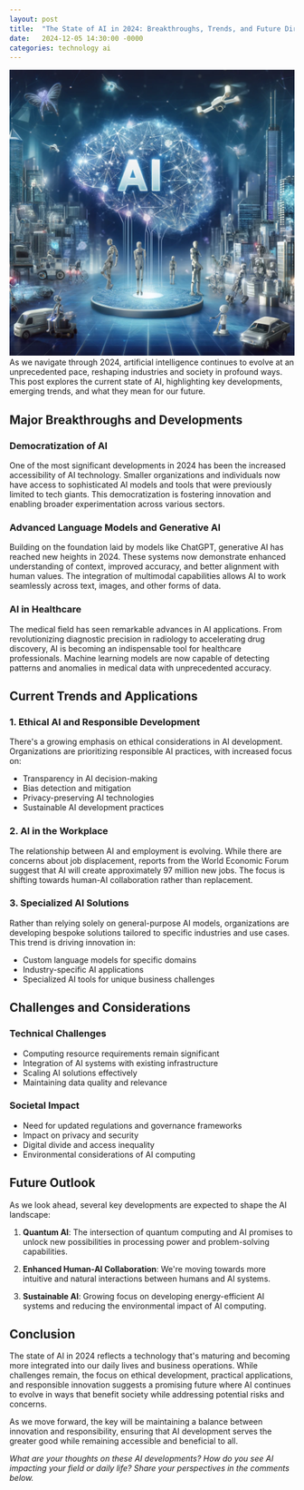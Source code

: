 ```yaml
---
layout: post
title:  "The State of AI in 2024: Breakthroughs, Trends, and Future Directions"
date:   2024-12-05 14:30:00 -0000
categories: technology ai
---
```

![Description](/assets/images/posts/2024/2.webp)
As we navigate through 2024, artificial intelligence continues to evolve at an unprecedented pace, reshaping industries and society in profound ways. This post explores the current state of AI, highlighting key developments, emerging trends, and what they mean for our future.

## Major Breakthroughs and Developments

### Democratization of AI
One of the most significant developments in 2024 has been the increased accessibility of AI technology. Smaller organizations and individuals now have access to sophisticated AI models and tools that were previously limited to tech giants. This democratization is fostering innovation and enabling broader experimentation across various sectors.

### Advanced Language Models and Generative AI
Building on the foundation laid by models like ChatGPT, generative AI has reached new heights in 2024. These systems now demonstrate enhanced understanding of context, improved accuracy, and better alignment with human values. The integration of multimodal capabilities allows AI to work seamlessly across text, images, and other forms of data.

### AI in Healthcare
The medical field has seen remarkable advances in AI applications. From revolutionizing diagnostic precision in radiology to accelerating drug discovery, AI is becoming an indispensable tool for healthcare professionals. Machine learning models are now capable of detecting patterns and anomalies in medical data with unprecedented accuracy.

## Current Trends and Applications

### 1. Ethical AI and Responsible Development
There's a growing emphasis on ethical considerations in AI development. Organizations are prioritizing responsible AI practices, with increased focus on:
- Transparency in AI decision-making
- Bias detection and mitigation
- Privacy-preserving AI technologies
- Sustainable AI development practices

### 2. AI in the Workplace
The relationship between AI and employment is evolving. While there are concerns about job displacement, reports from the World Economic Forum suggest that AI will create approximately 97 million new jobs. The focus is shifting towards human-AI collaboration rather than replacement.

### 3. Specialized AI Solutions
Rather than relying solely on general-purpose AI models, organizations are developing bespoke solutions tailored to specific industries and use cases. This trend is driving innovation in:
- Custom language models for specific domains
- Industry-specific AI applications
- Specialized AI tools for unique business challenges

## Challenges and Considerations

### Technical Challenges
- Computing resource requirements remain significant
- Integration of AI systems with existing infrastructure
- Scaling AI solutions effectively
- Maintaining data quality and relevance

### Societal Impact
- Need for updated regulations and governance frameworks
- Impact on privacy and security
- Digital divide and access inequality
- Environmental considerations of AI computing

## Future Outlook

As we look ahead, several key developments are expected to shape the AI landscape:

1. **Quantum AI**: The intersection of quantum computing and AI promises to unlock new possibilities in processing power and problem-solving capabilities.

2. **Enhanced Human-AI Collaboration**: We're moving towards more intuitive and natural interactions between humans and AI systems.

3. **Sustainable AI**: Growing focus on developing energy-efficient AI systems and reducing the environmental impact of AI computing.

## Conclusion

The state of AI in 2024 reflects a technology that's maturing and becoming more integrated into our daily lives and business operations. While challenges remain, the focus on ethical development, practical applications, and responsible innovation suggests a promising future where AI continues to evolve in ways that benefit society while addressing potential risks and concerns.

As we move forward, the key will be maintaining a balance between innovation and responsibility, ensuring that AI development serves the greater good while remaining accessible and beneficial to all.

_What are your thoughts on these AI developments? How do you see AI impacting your field or daily life? Share your perspectives in the comments below._
